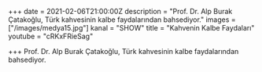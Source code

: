 +++
date = 2021-02-06T21:00:00Z
description = "Prof. Dr. Alp Burak Çatakoğlu, Türk kahvesinin kalbe faydalarından bahsediyor."
images = ["/images/medya15.jpg"]
kanal = "SHOW"
title = "Kahvenin Kalbe Faydaları"
youtube = "cRKxFRieSag"

+++
Prof. Dr. Alp Burak Çatakoğlu, Türk kahvesinin kalbe faydalarından bahsediyor.